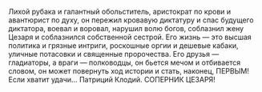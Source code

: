 <!--2016-11-26 21:20:23-->
Лихой рубака и галантный обольститель, аристократ по крови и авантюрист по духу, он пережил кровавую диктатуру и спас будущего диктатора, воевал и воровал, нарушил волю богов, соблазнил жену Цезаря и соблазнился собственной сестрой.
    Его жизнь — это высшая политика и грязные интриги, роскошные оргии и дешевые кабаки, уличные потасовки и священные пророчества.
    Его друзья — гладиаторы, а враги — полководцы, он бьется мечом и отбивается словом, он может повернуть ход истории и стать, наконец, ПЕРВЫМ!
    Если хватит удачи…
    Патриций Клодий. СОПЕРНИК ЦЕЗАРЯ!